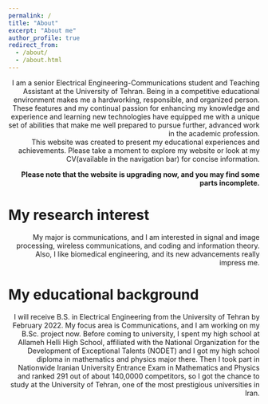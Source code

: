 ```yaml
---
permalink: /
title: "About"
excerpt: "About me"
author_profile: true
redirect_from: 
  - /about/
  - /about.html
---
```

<div style="text-align: right">  

I am a senior Electrical Engineering-Communications student and Teaching Assistant at the University of Tehran. Being in a competitive educational environment makes me a hardworking, responsible, and organized person. These features and my continual passion for enhancing my knowledge and experience and learning new technologies have equipped me with a unique set of abilities that make me well prepared to pursue further, advanced work in the academic profession. 
<br />
This website was created to present my educational experiences and achievements. Please take a moment to explore my website or look at my CV(available in the navigation bar) for concise information.

**Please note that the website is upgrading now, and you may find some parts incomplete.**
</div>

My research interest
======
<div style="text-align: right"> 
My major is communications, and I am interested in signal and image processing, wireless communications, and coding and information theory. Also, I like biomedical engineering, and its new advancements really impress me.
</div>

My educational background
======
<div style="text-align: right"> 
I will receive B.S. in Electrical Engineering from the University of Tehran by February 2022. My focus area is Communications, and I am working on my B.Sc. project now. Before coming to university, I spent my high school at Allameh Helli High School, affiliated with the National Organization for the Development of Exceptional Talents (NODET) and
I got my high school diploma in mathematics and physics major there. Then I took part in Nationwide Iranian University Entrance Exam in Mathematics and Physics and ranked 291 out of about 140,0000 competitors, so I got the chance to study at the University of Tehran, one of the most prestigious universities in Iran.
</div>
